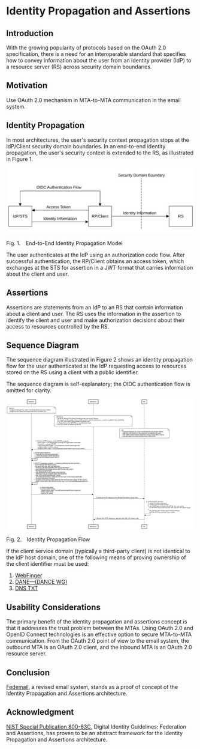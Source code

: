 <!-- @import "style.less" -->

# Identity Propagation and Assertions

## Introduction

With the growing popularity of protocols based on the OAuth 2.0 specification, there is a need for an interoperable standard that specifies how to convey information about the user from an identity provider (IdP) to a resource server (RS) across security domain boundaries.

## Motivation

Use OAuth 2.0 mechanism in MTA-to-MTA communication in the email system.

## Identity Propagation

In most architectures, the user's security context propagation stops at the IdP/Client security domain boundaries. In an end-to-end identity propagation, the user's security context is extended to the RS, as illustrated in Figure&nbsp;1.

![Model](./images/identity_propagation_model.svg)

<p class="figure">
Fig.&nbsp;1.&emsp;End-to-End Identity Propagation Model
</p>

The user authenticates at the IdP using an authorization code flow. After successful authentication, the RP/Client obtains an access token, which exchanges at the STS for assertion in a JWT format that carries information about the client and user.

## Assertions

Assertions are statements from an IdP to an RS that contain information about a client and user. The RS uses the information in the assertion to identify the client and user and make authorization decisions about their access to resources controlled by the RS.

## Sequence Diagram

The sequence diagram illustrated in Figure&nbsp;2 shows an identity propagation flow for the user authenticated at the IdP requesting access to resources stored on the RS using a client with a public identifier.

The sequence diagram is self-explanatory; the OIDC authentication flow is omitted for clarity.

<div class="diagram">
    <img src=./images/identity_propagation_flow.svg alt="Sequence Diagram">
</div>

<p class="figure">
Fig.&nbsp;2.&emsp;Identity Propagation Flow
</p>

If the client service domain (typically a third-party client) is not identical to the IdP host domain, one of the following means of proving ownership of the client identifier must be used:

1. [WebFinger](https://github.com/federizer/identity-propagation-and-assertions/blob/main/images/identity_propagation_flow_webfinger.svg)
2. [DANE—(DANCE WG)](https://github.com/federizer/identity-propagation-and-assertions/blob/main/images/identity_propagation_flow_dane.svg)
3. [DNS TXT](https://github.com/federizer/identity-propagation-and-assertions/blob/main/images/identity_propagation_flow_dns_txt.svg)

## Usability Considerations

The primary benefit of the identity propagation and assertions concept is that it addresses the trust problem between the MTAs. Using OAuth 2.0 and OpenID Connect technologies is an effective option to secure MTA-to-MTA communication. From the OAuth 2.0 point of view to the email system, the outbound MTA is an OAuth 2.0 client, and the inbound MTA is an OAuth 2.0 resource server.

## Conclusion

[Fedemail](https://github.com/federizer/fedemail), a revised email system, stands as a proof of concept of the Identity Propagation and Assertions architecture.

## Acknowledgment

[NIST Special Publication 800-63C](https://pages.nist.gov/800-63-3/sp800-63c.html), Digital Identity Guidelines: Federation and Assertions, has proven to be an abstract framework for the Identity Propagation and Assertions architecture.